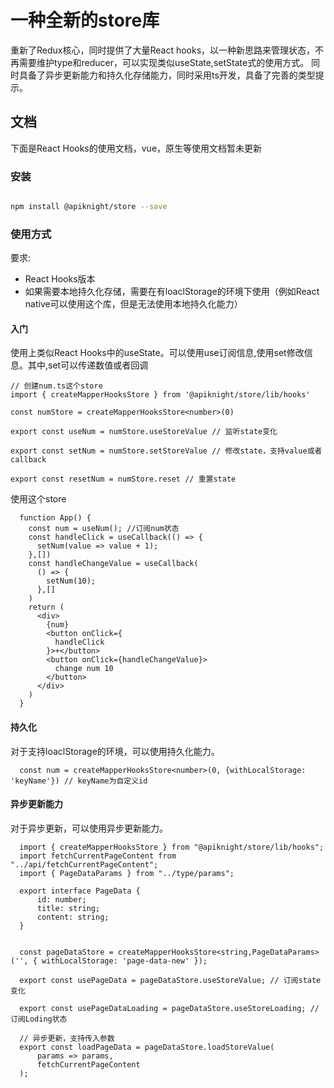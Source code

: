 # 一种全新的store库

重新了Redux核心，同时提供了大量React hooks，以一种新思路来管理状态，不再需要维护type和reducer，可以实现类似useState,setState式的使用方式。
同时具备了异步更新能力和持久化存储能力，同时采用ts开发，具备了完善的类型提示。

## 文档

下面是React Hooks的使用文档，vue，原生等使用文档暂未更新

### 安装

```bash

npm install @apiknight/store --save

```

### 使用方式
要求:
- React Hooks版本
- 如果需要本地持久化存储，需要在有loaclStorage的环境下使用（例如React native可以使用这个库，但是无法使用本地持久化能力）

#### 入门

使用上类似React Hooks中的useState。可以使用use订阅信息,使用set修改信息。其中,set可以传递数值或者回调

```tsx
// 创建num.ts这个store
import { createMapperHooksStore } from '@apiknight/store/lib/hooks'

const numStore = createMapperHooksStore<number>(0)

export const useNum = numStore.useStoreValue // 监听state变化

export const setNum = numStore.setStoreValue // 修改state，支持value或者callback

export const resetNum = numStore.reset // 重置state

```

使用这个store

```tsx
  function App() {
    const num = useNum(); //订阅num状态
    const handleClick = useCallback(() => {
      setNum(value => value + 1);
    },[])
    const handleChangeValue = useCallback(
      () => {
        setNum(10);
      },[]
    )
    return (
      <div>
        {num}
        <button onClick={
          handleClick
        }>+</button>
        <button onClick={handleChangeValue}>
          change num 10
        </button>
      </div>
    )
  }

```

#### 持久化

对于支持loaclStorage的环境，可以使用持久化能力。

```tsx
  const num = createMapperHooksStore<number>(0, {withLocalStorage: 'keyName'}) // keyName为自定义id
```

#### 异步更新能力

对于异步更新，可以使用异步更新能力。
```tsx
  import { createMapperHooksStore } from "@apiknight/store/lib/hooks";
  import fetchCurrentPageContent from "../api/fetchCurrentPageContent";
  import { PageDataParams } from "../type/params";

  export interface PageData {
      id: number;
      title: string;
      content: string;
  }


  const pageDataStore = createMapperHooksStore<string,PageDataParams>('', { withLocalStorage: 'page-data-new' });

  export const usePageData = pageDataStore.useStoreValue; // 订阅state变化

  export const usePageDataLoading = pageDataStore.useStoreLoading; // 订阅Loding状态

  // 异步更新，支持传入参数
  export const loadPageData = pageDataStore.loadStoreValue(
      params => params,
      fetchCurrentPageContent
  );

```